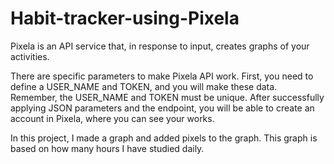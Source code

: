 # Habit-tracker-using-Pixela
Pixela is an API service that, in response to input, creates graphs of your activities.

There are specific parameters to make Pixela API work. First, you need to define a USER_NAME and TOKEN, and you will make these data. Remember, the USER_NAME and TOKEN must be unique. After successfully applying JSON parameters and the endpoint, you will be able to create an account in Pixela, where you can see your works.

In this project, I made a graph and added pixels to the graph. This graph is based on how many hours I have studied daily. 

